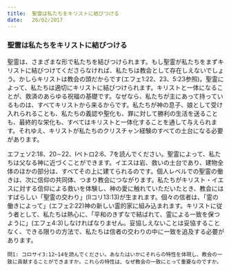 ```yaml
---
title:  聖霊は私たちをキリストに結びつける
date:   26/02/2017
---
```


### 聖霊は私たちをキリストに結びつける

聖霊は、さまざまな形で私たちを結びつけられます。もし聖霊が私たちをまずキリストに結びつけてくださらなければ、私たちは教会として存在しえないでしょう。かしらキリストは教会の頭だからです(エフェ1:22、23、5:23参照)。聖霊によって、私たちは適切にキリストに結びつけられます。キリストと一体になることが、救済のあらゆる祝福の基礎です。なぜなら、私たちが主にあって持っているものは、すべてキリストから来るからです。私たちが神の息子、娘として受け入れられることも、私たちの義認や聖化も、罪に対して勝利の生活を送ることも、最終的な栄化も、すべてはキリストと一体化することを通して与えられます。それゆえ、キリストが私たちのクリスチャン経験のすべての土台になる必要があります。

エフェソ2:18、20∼22、Iペトロ2:6、7を読んでください。聖霊によって、私たちは父なる神に近づくことができます。イエスは岩、救いの土台であり、建物全体のほかの部分は、すべてその上に建てられるのです。個人レベルでの聖霊の働きは、次に信仰の共同体、つまり教会につながります。私たちがキリスト・イエスに対する信仰による救いを体験し、神の愛に触れていただいたとき、教会にはすばらしい「聖霊の交わり」(IIコリ13:13)が生まれます。個々の信者は、「霊の働きによって」(エフェ2:22)神の新しい霊的家に組み込まれます。キリストに従う者として、私たちは熱心に、「平和のきずなで結ばれて、霊による一致を保つように」(エフェ4:3)しなければなりません。妥協しえないことは妥協することなく、できる限りの方法で、私たちは信者の交わりの中に一致を追及する必要があります。

`問1: コロサイ3:12~14を読んでください。あなたはいかにそれらの特性を体現し、教会の一致に貢献することができますか。これらの特性は、なぜ教会の一致にとって重要なのですか。`
